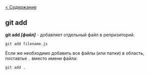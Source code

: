 [< Содержание](./readme.md)

## git add

**git add *[файл]*** - добавляет отдельный файл в репризиторий.

```bash=
git add filename.js
```
Если же необходимо добавить все файлы (или папки) в область, поставтье `.` вместо имени файла:

```bash=
git add .
```